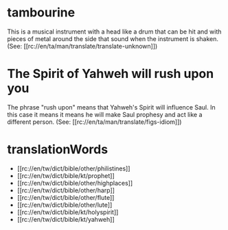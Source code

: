 # tambourine

This is a musical instrument with a head like a drum that can be hit and with pieces of metal around the side that sound when the instrument is shaken. (See: [[rc://en/ta/man/translate/translate-unknown]])

# The Spirit of Yahweh will rush upon you

The phrase "rush upon" means that Yahweh's Spirit will influence Saul. In this case it means it means he will make Saul prophesy and act like a different person. (See: [[rc://en/ta/man/translate/figs-idiom]])

# translationWords

* [[rc://en/tw/dict/bible/other/philistines]]
* [[rc://en/tw/dict/bible/kt/prophet]]
* [[rc://en/tw/dict/bible/other/highplaces]]
* [[rc://en/tw/dict/bible/other/harp]]
* [[rc://en/tw/dict/bible/other/flute]]
* [[rc://en/tw/dict/bible/other/lute]]
* [[rc://en/tw/dict/bible/kt/holyspirit]]
* [[rc://en/tw/dict/bible/kt/yahweh]]